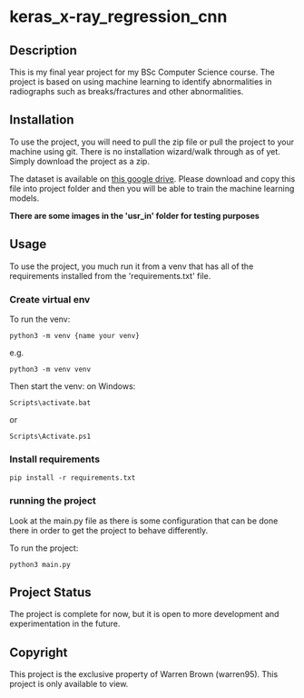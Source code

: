 # keras_x-ray_regression_cnn

## Description
This is my final year project for my BSc Computer Science course. The project is based on using machine learning to identify abnormalities in radiographs such as breaks/fractures and other abnormalities.

## Installation
To use the project, you will need to pull the zip file or pull the project to your machine using git. There is no installation wizard/walk through as of yet. Simply download the project as a zip.

The dataset is available on [this google drive](https://drive.google.com/open?id=1uayhATto7TRtJk88dsMtoyUAai3aYkw6). Please download and copy this file into project folder and then you will be able to train the machine learning models.

**There are some images in the 'usr_in' folder for testing purposes**

## Usage
To use the project, you much run it from a venv that has all of the requirements installed from the 'requirements.txt' file.

### Create virtual env
To run the venv:
```
python3 -m venv {name your venv}
```
e.g.
```
python3 -m venv venv
```
Then start the venv:
on Windows:
```
Scripts\activate.bat
```
or
```
Scripts\Activate.ps1
```

### Install requirements

```
pip install -r requirements.txt
```

### running the project
Look at the main.py file as there is some configuration that can be done there in order to get the project to behave differently.

To run the project:
```
python3 main.py
```

## Project Status
The project is complete for now, but it is open to more development and experimentation in the future.

## Copyright
This project is the exclusive property of Warren Brown (warren95). This project is only available to view.
